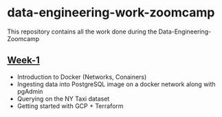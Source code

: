 # data-engineering-work-zoomcamp
This repository contains all the work done during the Data-Engineering-Zoomcamp 
## [Week-1](https://github.com/ZouvikPan/data-engineering-work-zoomcamp/tree/main/Week_1 "Week-1")
* Introduction to Docker (Networks, Conainers)
* Ingesting data into PostgreSQL image on a docker network along with pgAdmin
* Querying on the NY Taxi dataset
* Getting started with GCP + Terraform
